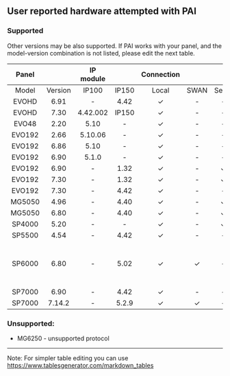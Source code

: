## User reported hardware attempted with PAI
### Supported
Other versions may be also supported. If PAI works with your panel, and the model-version combination is not listed, please edit the next table.

|  Panel |         | IP module |       | Connection |      |        |              Notes             |
|:------:|:-------:|:---------:|:-----:|:----------:|:----:|:------:|:------------------------------:|
|  Model | Version |   IP100   | IP150 |    Local   | SWAN | Serial |                                |
| EVOHD  | 6.91    | -         | 4.42  | ✓          | -    | -      |                                |
| EVOHD  | 7.30    | 4.42.002  | IP150 | ✓          | -    | -      |                                |
| EVO48  | 2.20    | 5.10      | -     | ✓          | -    | -      |                                |
| EVO192 | 2.66    | 5.10.06   | -     | ✓          | -    | -      |                                |
| EVO192 | 6.86    | 5.10      | -     | ✓          | -    | -      |                                |
| EVO192 | 6.90    | 5.1.0     | -     | ✓          | -    | -      |                                |
| EVO192 | 6.90    | -         | 1.32  | ✓          | -    | ✓      |                                |
| EVO192 | 7.30    | -         | 1.32  | ✓          | -    | ✓      |                                |
| EVO192 | 7.30    | -         | 4.42  | ✓          | -    | -      |                                |
| MG5050 | 4.96    | -         | 4.40  | ✓          | -    | ✓      |                                |
| MG5050 | 6.80    | -         | 4.40  | ✓          | -    | ✓      |                                |
| SP4000 | 5.20    | -         | -     | ✓          | -    | ✓      |                                |
| SP5500 | 4.54    | -         | 4.42  | ✓          | -    | -      |                                |
| SP6000 | 6.80    | -         | 5.02  | ✓          | ✓    | -      | More stable with SWAN disabled |
| SP7000 | 6.90    | -         | 4.42  | ✓          | -    | -      |                                |
| SP7000 | 7.14.2  | -         | 5.2.9 | ✓          | ✓    | -      |                                |

### Unsupported:
* MG6250 - unsupported protocol


***

Note: For simpler table editing you can use https://www.tablesgenerator.com/markdown_tables